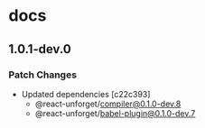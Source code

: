 # docs

## 1.0.1-dev.0

### Patch Changes

- Updated dependencies [c22c393]
  - @react-unforget/compiler@0.1.0-dev.8
  - @react-unforget/babel-plugin@0.1.0-dev.7
